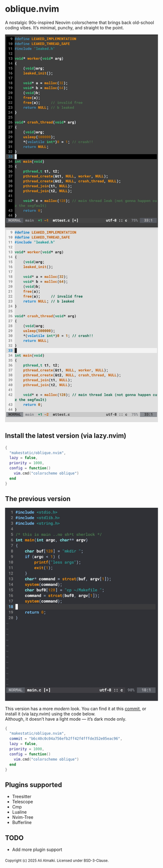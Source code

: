 # oblique.nvim
A nostalgic 90s-inspired Neovim colorscheme that brings back old-school coding vibes. It’s minimal, punchy, and straight to the point.

![oblique.nvim](dark-preview.png)  
![oblique.nvim](light-preview.png)

## Install the latest version (via lazy.nvim)
```lua
{
  "makestatic/oblique.nvim",
  lazy = false,
  priority = 1000,
  config = function()
    vim.cmd("colorscheme oblique")
  end
}
```

## The previous version

![previous-oblique.nvim](prev-version.png)

This version has a more *modern* look. You can find it at this [commit](https://github.com/makestatic/oblique.nvim/tree/b6c40c0c04a756efb2ff42f4fffde352e05eac96), or install it (via lazy.nvim) using the code below.  
Although, it doesn’t have a light mode — it’s dark mode only.

```lua
{
  "makestatic/oblique.nvim",
  commit = "b6c40c0c04a756efb2ff42f4fffde352e05eac96",
  lazy = false,
  priority = 1000,
  config = function()
    vim.cmd("colorscheme oblique")
  end
}
```

## Plugins supported
- Treesitter  
- Telescope  
- Cmp  
- Lualine  
- Nvim-Tree  
- Bufferline  

## TODO
- Add more plugin support  

<sub>Copyright (c) 2025 Ali Almalki. Licensed under BSD-3-Clause.</sub>

